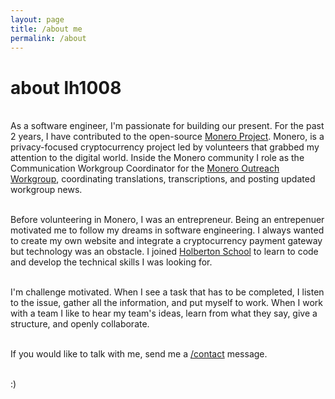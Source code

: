 ```yaml
---
layout: page
title: /about me
permalink: /about
---
```


# about lh1008

<br>As a software engineer, I'm passionate for building our present. For the past 2 years, I have contributed to the open-source <a href="https://web.getmonero.org/" target="_blank">Monero Project</a>. Monero, is a privacy-focused cryptocurrency project led by volunteers that grabbed my attention to the digital world. Inside the Monero community I role as the Communication Workgroup Coordinator for the <a href="https://www.monerooutreach.org/" target="_blank">Monero Outreach Workgroup</a>, coordinating translations, transcriptions, and posting updated workgroup news.

<br>Before volunteering in Monero, I was an entrepreneur. Being an entrepenuer motivated me to follow my dreams in software engineering. I always wanted to create my own website and integrate a cryptocurrency payment gateway but technology was an obstacle. I joined <a href="https://www.holbertonschool.com/" target="_blank">Holberton School</a> to learn to code and develop the technical skills I was looking for.

<br>I'm challenge motivated. When I see a task that has to be completed, I listen to the issue, gather all the information, and put myself to work. When I work with a team I like to hear my team's ideas, learn from what they say, give a structure, and openly collaborate.

<br>If you would like to talk with me, send me a <a href="/contact">/contact</a> message.

<br>:)